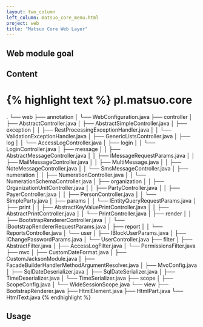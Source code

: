 ```yaml
---
layout: two_column
left_column: matsuo_core_menu.html
project: web
title: "Matsuo Core Web Layer"
---
```


## Web module goal

## Content

{% highlight text %}
pl.matsuo.core
======================
.
└── web
├── annotation
│   └── WebConfiguration.java
├── controller
│   ├── AbstractController.java
│   ├── AbstractSimpleController.java
│   ├── exception
│   │   ├── RestProcessingExceptionHandler.java
│   │   └── ValidationExceptionHandler.java
│   ├── GenericListsController.java
│   ├── log
│   │   └── AccessLogController.java
│   ├── login
│   │   └── LoginController.java
│   ├── message
│   │   ├── AbstractMessageController.java
│   │   ├── IMessageRequestParams.java
│   │   ├── MailMessageController.java
│   │   ├── MultiMessage.java
│   │   ├── NoteMessageController.java
│   │   └── SmsMessageController.java
│   ├── numeration
│   │   ├── NumerationController.java
│   │   └── NumerationSchemaController.java
│   ├── organization
│   │   ├── OrganizationUnitController.java
│   │   ├── PartyController.java
│   │   ├── PayerController.java
│   │   ├── PersonController.java
│   │   └── SimpleParty.java
│   ├── params
│   │   └── IEntityQueryRequestParams.java
│   ├── print
│   │   ├── AbstractKeyValuePrintController.java
│   │   ├── AbstractPrintController.java
│   │   └── PrintController.java
│   ├── render
│   │   ├── BootstrapRendererController.java
│   │   └── IBootstrapRendererRequestParams.java
│   ├── report
│   │   └── ReportsController.java
│   └── user
│       ├── IBlockUserParams.java
│       ├── IChangePasswordParams.java
│       └── UserController.java
├── filter
│   ├── AbstractFilter.java
│   ├── AccessLogFilter.java
│   └── PermissionsFilter.java
├── mvc
│   ├── CustomDateFormat.java
│   ├── CustomJacksonModule.java
│   ├── FacadeBuilderHandlerMethodArgumentResolver.java
│   ├── MvcConfig.java
│   ├── SqlDateDeserializer.java
│   ├── SqlDateSerializer.java
│   ├── TimeDeserializer.java
│   └── TimeSerializer.java
├── scope
│   ├── ScopeConfig.java
│   └── WideSessionScope.java
└── view
├── BootstrapRenderer.java
├── HtmlElement.java
├── HtmlPart.java
└── HtmlText.java
{% endhighlight %}

## Usage